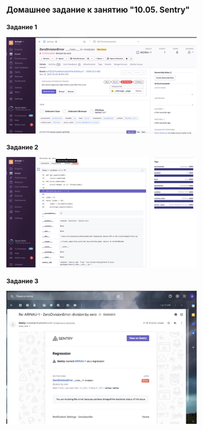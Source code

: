 ## Домашнее задание к занятию "10.05. Sentry"

### Задание 1
![image info](../images/monitoring/task1.png)

### Задание 2
![image info](../images/monitoring/task2.png)

### Задание 3
![image info](../images/monitoring/task3.png)
